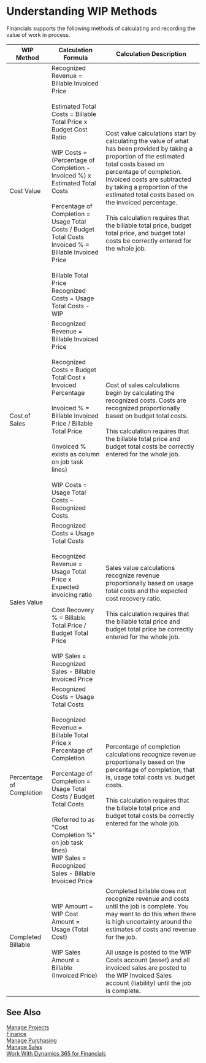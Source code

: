 <properties
                pageTitle="Understanding WIP Methods| Financials"
                description="Describes the different WIP methods that can be used to post and monitor financial information for jobs that are work in process."
                services="project-madeira"
                documentationCenter=""
                authors="SorenGP"
/>
<tags
    ms.service="project-madeira"
    ms.topic="article"
    ms.devlang="na"
    ms.tgt_pltfrm="na"
    ms.workload="na"
    ms.date="10/26/2016"
    ms.author="SorenGP" />

# Understanding WIP Methods

Financials supports the following methods of calculating and recording the value of work in process.
  
|WIP Method|Calculation Formula|Calculation Description|  
|-|-|-|  
|Cost Value|Recognized Revenue = Billable Invoiced Price <br /><br /> Estimated Total Costs = Billable Total Price x Budget Cost Ratio <br /><br /> WIP Costs = (Percentage of Completion - Invoiced %) x Estimated Total Costs <br /><br /> Percentage of Completion = Usage Total Costs / Budget Total Costs <br /> Invoiced % = Billable Invoiced Price <br /><br /> Billable Total Price Recognized Costs = Usage Total Costs - WIP|Cost value calculations start by calculating the value of what has been provided by taking a proportion of the estimated total costs based on percentage of completion. Invoiced costs are subtracted by taking a proportion of the estimated total costs based on the invoiced percentage. <br /><br /> This calculation requires that the billable total price, budget total price, and budget total costs be correctly entered for the whole job.|  
|Cost of Sales|Recognized Revenue = Billable Invoiced Price <br /><br /> Recognized Costs = Budget Total Cost x Invoiced Percentage <br /><br /> Invoiced % = Billable Invoiced Price / Billable Total Price <br /><br /> (Invoiced % exists as column on job task lines) <br /><br /> WIP Costs = Usage Total Costs – Recognized Costs|Cost of sales calculations begin by calculating the recognized costs. Costs are recognized proportionally based on budget total costs. <br /><br /> This calculation requires that the billable total price and budget total costs be correctly entered for the whole job.|  
|Sales Value|Recognized Costs = Usage Total Costs <br /><br /> Recognized Revenue = Usage Total Price x Expected invoicing ratio <br /><br /> Cost Recovery % = Billable Total Price / Budget Total Price <br /><br /> WIP Sales = Recognized Sales - Billable Invoiced Price|Sales value calculations recognize revenue proportionally based on usage total costs and the expected cost recovery ratio. <br /><br /> This calculation requires that the billable total price and budget total price be correctly entered for the whole job.|  
|Percentage of Completion|Recognized Costs = Usage Total Costs <br /><br /> Recognized Revenue = Billable Total Price x Percentage of Completion <br /><br /> Percentage of Completion = Usage Total Costs / Budget Total Costs <br /><br /> (Referred to as "Cost Completion %" on job task lines) <br /> WIP Sales = Recognized Sales - Billable Invoiced Price|Percentage of completion calculations recognize revenue proportionally based on the percentage of completion, that is, usage total costs vs. budget costs. <br /><br /> This calculation requires that the billable total price and budget total costs be correctly entered for the whole job.|  
|Completed Billable|WIP Amount = WIP Cost Amount = Usage (Total Cost) <br /><br /> WIP Sales Amount = Billable (Invoiced Price)|Completed billable does not recognize revenue and costs until the job is complete. You may want to do this when there is high uncertainty around the estimates of costs and revenue for the job. <br /><br /> All usage is posted to the WIP Costs account (asset) and all invoiced sales are posted to the WIP Invoiced Sales account (liability\) until the job is complete.|

## See Also
[Manage Projects](projects-manage-projects.md)  
[Finance](finance.md)  
[Manage Purchasing](purchasing-manage-purchasing.md)         
[Manage Sales](sales-manage-sales.md)      
[Work With Dynamics 365 for Financials](ui-work-product.md)  
